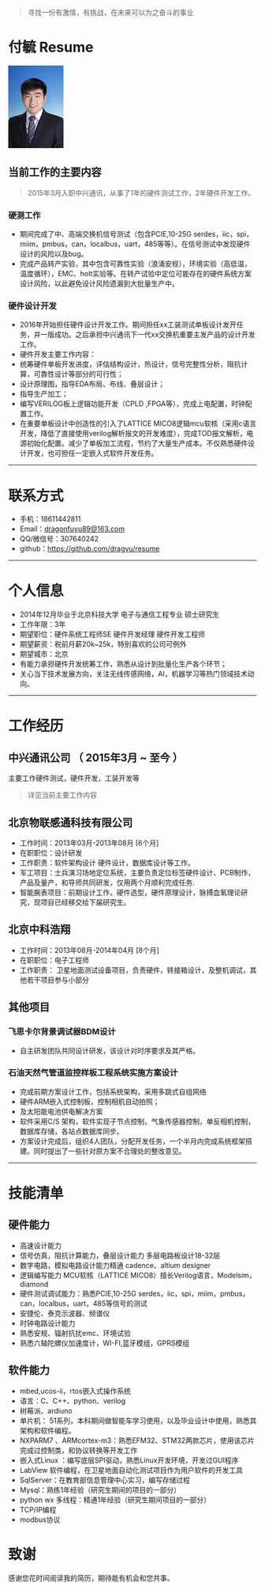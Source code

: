 > 寻找一份有激情，有挑战，在未来可以为之奋斗的事业

付毓 Resume                                   
=========

![img](https://github.com/dragyu/resume/blob/master/fuyu.png)

## 当前工作的主要内容

> 2015年3月入职中兴通讯，从事了1年的硬件测试工作，2年硬件开发工作。

### 硬测工作

- 期间完成了中、高端交换机信号测试（包含PCIE,10-25G serdes，iic，spi，miim，pmbus，can，localbus，uart，485等等）。在信号测试中发现硬件设计的风险以及bug。
- 完成产品转产实验，其中包含可靠性实验（浪涌安规），环境实验（高低温，温度循环），EMC、holt实验等。在转产试验中定位可能存在的硬件系统方案设计风险，以此避免设计风险遗漏到大批量生产中。

### 硬件设计开发

- 2016年开始担任硬件设计开发工作。期间担任xx工装测试单板设计发开任务，并一版成功。之后承担中兴通讯下一代xx交换机重要主发产品的设计开发工作。
- 硬件开发主要工作内容：
- 统筹硬件单板开发进度，评估结构设计，热设计，信号完整性分析，阻抗计算，可靠性设计等部分的可行性；
- 设计原理图，指导EDA布局、布线、叠层设计；
- 指导生产加工；
- 编写VERILOG板上逻辑功能开发（CPLD ,FPGA等），完成上电配置，时钟配置工作。
- 在重要单板设计中创造性的引入了LATTICE MICO8逻辑mcu软核（采用c语言开发，降低了直接使用verilog解析报文的开发难度），完成TOD报文解析，电源初始化配置。减少了单板加工流程，节约了大量生产成本。不仅熟悉硬件设计开发，也可担任一定嵌入式软件开发任务。

---

# 联系方式

- 手机：18611442811 
- Email：dragonfuyu89@163.com 
- QQ/微信号：307640242
- github：https://github.com/dragyu/resume

---
    
# 个人信息

- 2014年12月毕业于北京科技大学 电子与通信工程专业 硕士研究生
- 工作年限：3年
- 期望职位：硬件系统工程师SE 硬件开发经理 硬件开发工程师
- 期望薪资：税前月薪20k~25k，特别喜欢的公司可例外
- 期望城市：北京
- 有能力承担硬件开发统筹工作，熟悉从设计到批量化生产各个环节；
- 关心当下技术发展方向，关注无线传感网络，AI，机器学习等热门领域技术动向。


---

# 工作经历


## 中兴通讯公司 （ 2015年3月 ~ 至今 ）

主要工作硬件测试，硬件开发，工装开发等
 > 详见当前主要工作内容
  
## 北京物联感通科技有限公司
- 工作时间：2013年03月-2013年08月 [6个月]
- 在职职位：设计研发
- 工作职责：软件架构设计 硬件设计，数据库设计等工作。
- 军工项目：士兵演习场地定位系统，主要负责定位标签硬件设计、PCB制作，产品及量产，和导师共同研发，仅用两个月顺利完成任务.
- 智能腕表项目：前期设计工作，硬件选型，硬件原理设计，脉搏血氧理论研究，现项目已经移交给下届研究生。

## 北京中科浩翔
- 工作时间：2013年08月-2014年04月 [8个月]
- 在职职位：电子工程师
- 工作职责： 卫星地面测试设备项目，负责硬件，转接箱设计，及整机调试，其他若干项目参与小部分 

## 其他项目

### 飞思卡尔背景调试器BDM设计
- 自主研发团队共同设计研发，该设计对时序要求及其严格。

### 石油天然气管道监控样板工程系统实施方案设计
- 完成前期方案设计工作，包括系统架构，采用多跳式自组网络
- 硬件ARM嵌入式控制板，控制相机自动拍照；
- 及太阳能电池供电解决方案
- 软件采用C/S 架构，软件实现子节点控制，气象传感器控制，单反相机控制，数据库存储，各站点数据库同步。
- 方案设计完成后，组织4人团队，分配开发任务，一个半月内完成系统框架搭建。同时提出了一些针对原方案不合理处的整改意见。

---

# 技能清单

## 硬件能力
- 高速设计能力
- 信号仿真，阻抗计算能力，叠层设计能力 多层电路板设计18-32层
- 数字电路，模拟电路设计能力精通 cadence、altium designer
- 逻辑编写能力 MCU软核（LATTICE MICO8）擅长Verilog语言，Modelsim，diamond
- 硬件测试调试能力：熟悉PCIE,10-25G serdes，iic，spi，miim，pmbus，can，localbus，uart，485等信号的测试
- 安捷伦、泰克示波器、频谱仪
- 时钟电路设计能力
- 熟悉安规、辐射抗扰emc、环境试验
- 熟悉六轴陀螺仪加速度计，WI-FI,蓝牙模组，GPRS模组

## 软件能力
- mbed,ucos-ii，rtos嵌入式操作系统
- 语言：C、C++、python、verilog
- 树莓派、ardiuno
- 单片机： 51系列，本科期间做智能车学习使用，以及毕业设计中使用，熟悉其架构和软件编程。
- NXPARM7 、ARMcortex-m3：熟悉EFM32、STM32两款芯片，使用该芯片完成过控制类，和协议转换等开发工作 
- 嵌入式Linux ：编写底层SPI驱动，熟悉Linux开发环境，开发过GUI程序
- LabView 软件编程，在卫星地面自动化测试项目作为用户软件的开发工具
- SqlServer：在教育部信息管理中心实习，编写存储过程
- Mysql：熟练1年经验（研究生期间的项目的一部分）
- python wx 多线程：精通1年经验（研究生期间项目的一部分）
- TCP/IP编程
- modbus协议



  

# 致谢
感谢您花时间阅读我的简历，期待能有机会和您共事。